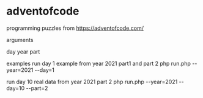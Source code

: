 # adventofcode

programming puzzles from https://adventofcode.com/

arguments 

day
year
part

examples
run day 1 example from year 2021 part1 and part 2
php run.php --year=2021 --day=1

run day 10 real data from year 2021 part 2
php run.php --year=2021 --day=10 --part=2